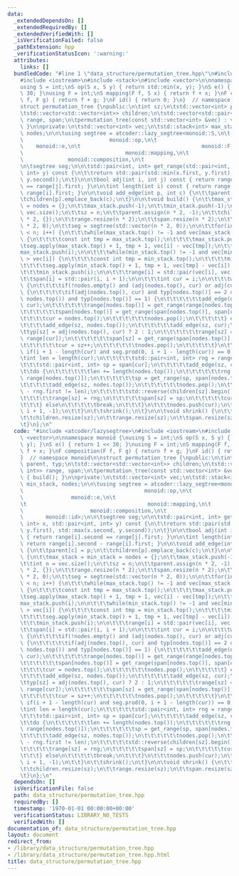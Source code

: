 ```yaml
---
data:
  _extendedDependsOn: []
  _extendedRequiredBy: []
  _extendedVerifiedWith: []
  _isVerificationFailed: false
  _pathExtension: hpp
  _verificationStatusIcon: ':warning:'
  attributes:
    links: []
  bundledCode: "#line 1 \"data_structure/permutation_tree.hpp\"\n#include <atcoder/lazysegtree>\n\
    #include <iostream>\n#include <stack>\n#include <vector>\n\nnamespace monoid {\n\
    using S = int;\nS op(S x, S y) { return std::min(x, y); }\nS e() { return 1 <<\
    \ 30; }\nusing F = int;\nS mapping(F f, S x) { return f + x; }\nF composition(F\
    \ f, F g) { return f + g; }\nF id() { return 0; }\n}  // namespace monoid\n\n\
    struct permutation_tree {\npublic:\n\tint sz;\n\tstd::vector<int> parent, typ;\n\
    \tstd::vector<std::vector<int>> children;\n\tstd::vector<std::pair<int, int>>\
    \ range, span;\n\tpermutation_tree(const std::vector<int> &vec) : vec(vec) { build();\
    \ }\n\nprivate:\n\tstd::vector<int> vec;\n\tstd::stack<int> max_stack, min_stack,\
    \ nodes;\n\n\tusing segtree = atcoder::lazy_segtree<monoid::S,\n\t           \
    \                           monoid::op,\n\t                                  \
    \    monoid::e,\n\t                                      monoid::F,\n\t      \
    \                                monoid::mapping,\n\t                        \
    \              monoid::composition,\n\t                                      monoid::id>;\n\
    \n\tsegtree seg;\n\n\tstd::pair<int, int> get_range(std::pair<int, int> x, std::pair<int,\
    \ int> y) const {\n\t\treturn std::pair(std::min(x.first, y.first), std::max(x.second,\
    \ y.second));\n\t}\n\n\tbool adj(int i, int j) const { return range[i].second\
    \ == range[j].first; }\n\n\tint length(int i) const { return range[i].second -\
    \ range[i].first; }\n\n\tvoid add_edge(int p, int c) {\n\t\tparent[c] = p;\n\t\
    \tchildren[p].emplace_back(c);\n\t}\n\n\tvoid build() {\n\t\tmax_stack = min_stack\
    \ = nodes = {};\n\t\tmax_stack.push(-1);\n\t\tmin_stack.push(-1);\n\t\tint n =\
    \ vec.size();\n\t\tsz = n;\n\t\tparent.assign(n * 2, -1);\n\t\tchildren.assign(n\
    \ * 2, {});\n\t\trange.resize(n * 2);\n\t\tspan.resize(n * 2);\n\t\ttyp.assign(n\
    \ * 2, 0);\n\t\tseg = segtree(std::vector(n * 2, 0));\n\n\t\tfor(int i = 0; i\
    \ < n; i++) {\n\t\t\twhile(max_stack.top() != -1 and vec[max_stack.top()] < vec[i])\
    \ {\n\t\t\t\tconst int tmp = max_stack.top();\n\t\t\t\tmax_stack.pop();\n\t\t\t\
    \tseg.apply(max_stack.top() + 1, tmp + 1, vec[i] - vec[tmp]);\n\t\t\t}\n\t\t\t\
    max_stack.push(i);\n\n\t\t\twhile(min_stack.top() != -1 and vec[min_stack.top()]\
    \ > vec[i]) {\n\t\t\t\tconst int tmp = min_stack.top();\n\t\t\t\tmin_stack.pop();\n\
    \t\t\t\tseg.apply(min_stack.top() + 1, tmp + 1, vec[tmp] - vec[i]);\n\t\t\t}\n\
    \t\t\tmin_stack.push(i);\n\n\t\t\trange[i] = std::pair(vec[i], vec[i] + 1);\n\t\
    \t\tspan[i] = std::pair(i, i + 1);\n\n\t\t\tint cur = i;\n\n\t\t\twhile(true)\
    \ {\n\t\t\t\tif(!nodes.empty() and (adj(nodes.top(), cur) or adj(cur, nodes.top())))\
    \ {\n\t\t\t\t\tif(adj(nodes.top(), cur) and typ[nodes.top()] == 2 or adj(cur,\
    \ nodes.top()) and typ[nodes.top()] == 1) {\n\t\t\t\t\t\tadd_edge(nodes.top(),\
    \ cur);\n\t\t\t\t\t\trange[nodes.top()] = get_range(range[nodes.top()], range[cur]);\n\
    \t\t\t\t\t\tspan[nodes.top()] = get_range(span[nodes.top()], span[cur]);\n\t\t\
    \t\t\t\tcur = nodes.top();\n\t\t\t\t\t\tnodes.pop();\n\t\t\t\t\t} else {\n\t\t\
    \t\t\t\tadd_edge(sz, nodes.top());\n\t\t\t\t\t\tadd_edge(sz, cur);\n\t\t\t\t\t\
    \ttyp[sz] = adj(nodes.top(), cur) ? 2 : 1;\n\t\t\t\t\t\trange[sz] = get_range(range[nodes.top()],\
    \ range[cur]);\n\t\t\t\t\t\tspan[sz] = get_range(span[nodes.top()], span[cur]);\n\
    \t\t\t\t\t\tcur = sz++;\n\t\t\t\t\t\tnodes.pop();\n\t\t\t\t\t}\n\t\t\t\t} else\
    \ if(i + 1 - length(cur) and seg.prod(0, i + 1 - length(cur)) == 0) {\n\t\t\t\t\
    \tint len = length(cur);\n\t\t\t\t\tstd::pair<int, int> rng = range[cur];\n\t\t\
    \t\t\tstd::pair<int, int> sp = span[cur];\n\t\t\t\t\tadd_edge(sz, cur);\n\t\t\t\
    \t\tdo {\n\t\t\t\t\t\tlen += length(nodes.top());\n\t\t\t\t\t\trng = get_range(rng,\
    \ range[nodes.top()]);\n\t\t\t\t\t\tsp = get_range(sp, span[nodes.top()]);\n\t\
    \t\t\t\t\tadd_edge(sz, nodes.top());\n\t\t\t\t\t\tnodes.pop();\n\t\t\t\t\t} while(rng.second\
    \ - rng.first != len);\n\t\t\t\t\tstd::reverse(children[sz].begin(), children[sz].end());\n\
    \t\t\t\t\trange[sz] = rng;\n\t\t\t\t\tspan[sz] = sp;\n\t\t\t\t\tcur = sz++;\n\t\
    \t\t\t} else\n\t\t\t\t\tbreak;\n\t\t\t}\n\t\t\tnodes.push(cur);\n\t\t\tseg.apply(0,\
    \ i + 1, -1);\n\t\t}\n\t\tshrink();\n\t}\n\n\tvoid shrink() {\n\t\tparent.resize(sz);\n\
    \t\tchildren.resize(sz);\n\t\trange.resize(sz);\n\t\tspan.resize(sz);\n\t\ttyp.resize(sz);\n\
    \t}\n};\n"
  code: "#include <atcoder/lazysegtree>\n#include <iostream>\n#include <stack>\n#include\
    \ <vector>\n\nnamespace monoid {\nusing S = int;\nS op(S x, S y) { return std::min(x,\
    \ y); }\nS e() { return 1 << 30; }\nusing F = int;\nS mapping(F f, S x) { return\
    \ f + x; }\nF composition(F f, F g) { return f + g; }\nF id() { return 0; }\n\
    }  // namespace monoid\n\nstruct permutation_tree {\npublic:\n\tint sz;\n\tstd::vector<int>\
    \ parent, typ;\n\tstd::vector<std::vector<int>> children;\n\tstd::vector<std::pair<int,\
    \ int>> range, span;\n\tpermutation_tree(const std::vector<int> &vec) : vec(vec)\
    \ { build(); }\n\nprivate:\n\tstd::vector<int> vec;\n\tstd::stack<int> max_stack,\
    \ min_stack, nodes;\n\n\tusing segtree = atcoder::lazy_segtree<monoid::S,\n\t\
    \                                      monoid::op,\n\t                       \
    \               monoid::e,\n\t                                      monoid::F,\n\
    \t                                      monoid::mapping,\n\t                 \
    \                     monoid::composition,\n\t                               \
    \       monoid::id>;\n\n\tsegtree seg;\n\n\tstd::pair<int, int> get_range(std::pair<int,\
    \ int> x, std::pair<int, int> y) const {\n\t\treturn std::pair(std::min(x.first,\
    \ y.first), std::max(x.second, y.second));\n\t}\n\n\tbool adj(int i, int j) const\
    \ { return range[i].second == range[j].first; }\n\n\tint length(int i) const {\
    \ return range[i].second - range[i].first; }\n\n\tvoid add_edge(int p, int c)\
    \ {\n\t\tparent[c] = p;\n\t\tchildren[p].emplace_back(c);\n\t}\n\n\tvoid build()\
    \ {\n\t\tmax_stack = min_stack = nodes = {};\n\t\tmax_stack.push(-1);\n\t\tmin_stack.push(-1);\n\
    \t\tint n = vec.size();\n\t\tsz = n;\n\t\tparent.assign(n * 2, -1);\n\t\tchildren.assign(n\
    \ * 2, {});\n\t\trange.resize(n * 2);\n\t\tspan.resize(n * 2);\n\t\ttyp.assign(n\
    \ * 2, 0);\n\t\tseg = segtree(std::vector(n * 2, 0));\n\n\t\tfor(int i = 0; i\
    \ < n; i++) {\n\t\t\twhile(max_stack.top() != -1 and vec[max_stack.top()] < vec[i])\
    \ {\n\t\t\t\tconst int tmp = max_stack.top();\n\t\t\t\tmax_stack.pop();\n\t\t\t\
    \tseg.apply(max_stack.top() + 1, tmp + 1, vec[i] - vec[tmp]);\n\t\t\t}\n\t\t\t\
    max_stack.push(i);\n\n\t\t\twhile(min_stack.top() != -1 and vec[min_stack.top()]\
    \ > vec[i]) {\n\t\t\t\tconst int tmp = min_stack.top();\n\t\t\t\tmin_stack.pop();\n\
    \t\t\t\tseg.apply(min_stack.top() + 1, tmp + 1, vec[tmp] - vec[i]);\n\t\t\t}\n\
    \t\t\tmin_stack.push(i);\n\n\t\t\trange[i] = std::pair(vec[i], vec[i] + 1);\n\t\
    \t\tspan[i] = std::pair(i, i + 1);\n\n\t\t\tint cur = i;\n\n\t\t\twhile(true)\
    \ {\n\t\t\t\tif(!nodes.empty() and (adj(nodes.top(), cur) or adj(cur, nodes.top())))\
    \ {\n\t\t\t\t\tif(adj(nodes.top(), cur) and typ[nodes.top()] == 2 or adj(cur,\
    \ nodes.top()) and typ[nodes.top()] == 1) {\n\t\t\t\t\t\tadd_edge(nodes.top(),\
    \ cur);\n\t\t\t\t\t\trange[nodes.top()] = get_range(range[nodes.top()], range[cur]);\n\
    \t\t\t\t\t\tspan[nodes.top()] = get_range(span[nodes.top()], span[cur]);\n\t\t\
    \t\t\t\tcur = nodes.top();\n\t\t\t\t\t\tnodes.pop();\n\t\t\t\t\t} else {\n\t\t\
    \t\t\t\tadd_edge(sz, nodes.top());\n\t\t\t\t\t\tadd_edge(sz, cur);\n\t\t\t\t\t\
    \ttyp[sz] = adj(nodes.top(), cur) ? 2 : 1;\n\t\t\t\t\t\trange[sz] = get_range(range[nodes.top()],\
    \ range[cur]);\n\t\t\t\t\t\tspan[sz] = get_range(span[nodes.top()], span[cur]);\n\
    \t\t\t\t\t\tcur = sz++;\n\t\t\t\t\t\tnodes.pop();\n\t\t\t\t\t}\n\t\t\t\t} else\
    \ if(i + 1 - length(cur) and seg.prod(0, i + 1 - length(cur)) == 0) {\n\t\t\t\t\
    \tint len = length(cur);\n\t\t\t\t\tstd::pair<int, int> rng = range[cur];\n\t\t\
    \t\t\tstd::pair<int, int> sp = span[cur];\n\t\t\t\t\tadd_edge(sz, cur);\n\t\t\t\
    \t\tdo {\n\t\t\t\t\t\tlen += length(nodes.top());\n\t\t\t\t\t\trng = get_range(rng,\
    \ range[nodes.top()]);\n\t\t\t\t\t\tsp = get_range(sp, span[nodes.top()]);\n\t\
    \t\t\t\t\tadd_edge(sz, nodes.top());\n\t\t\t\t\t\tnodes.pop();\n\t\t\t\t\t} while(rng.second\
    \ - rng.first != len);\n\t\t\t\t\tstd::reverse(children[sz].begin(), children[sz].end());\n\
    \t\t\t\t\trange[sz] = rng;\n\t\t\t\t\tspan[sz] = sp;\n\t\t\t\t\tcur = sz++;\n\t\
    \t\t\t} else\n\t\t\t\t\tbreak;\n\t\t\t}\n\t\t\tnodes.push(cur);\n\t\t\tseg.apply(0,\
    \ i + 1, -1);\n\t\t}\n\t\tshrink();\n\t}\n\n\tvoid shrink() {\n\t\tparent.resize(sz);\n\
    \t\tchildren.resize(sz);\n\t\trange.resize(sz);\n\t\tspan.resize(sz);\n\t\ttyp.resize(sz);\n\
    \t}\n};\n"
  dependsOn: []
  isVerificationFile: false
  path: data_structure/permutation_tree.hpp
  requiredBy: []
  timestamp: '1970-01-01 00:00:00+00:00'
  verificationStatus: LIBRARY_NO_TESTS
  verifiedWith: []
documentation_of: data_structure/permutation_tree.hpp
layout: document
redirect_from:
- /library/data_structure/permutation_tree.hpp
- /library/data_structure/permutation_tree.hpp.html
title: data_structure/permutation_tree.hpp
---
```

